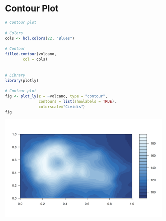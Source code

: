 # Contour Plot

```r
# Contour plot

# Colors
cols <- hcl.colors(22, "Blues")

# Contour
filled.contour(volcano,
        col = cols)


# Library
library(plotly)

# Contour plot
fig <- plot_ly(z = ~volcano, type = "contour", 
               contours = list(showlabels = TRUE),
               colorscale="Cividis")
fig
``` 
![contourplot](contourplot.png)